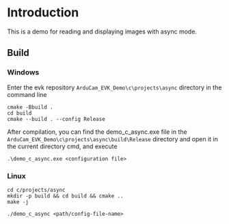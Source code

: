 # Introduction

This is a demo for reading and displaying images with async mode.

## Build

### Windows

Enter the evk repository `ArduCam_EVK_Demo\c\projects\async` directory in the command line

```
cmake -Bbuild .
cd build
cmake --build . --config Release
```

After compilation, you can find the demo_c_async.exe file in the `ArduCam_EVK_Demo\c\projects\async\build\Release` directory and open it in the current directory cmd, and execute
```
.\demo_c_async.exe <configuration file>
```


### Linux

```
cd c/projects/async
mkdir -p build && cd build && cmake ..
make -j

./demo_c_async <path/config-file-name>
```
